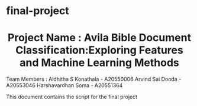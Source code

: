 # final-project

 <h1 align="center">Project Name :  
 Avila Bible Document Classification:Exploring Features and Machine Learning Methods</h1>

Team Members : 
  Aidhitha S Konathala - A20550006
  Arvind Sai Dooda - A20553046
  Harshavardhan Soma - A20551364


This document contains the script for the final project
